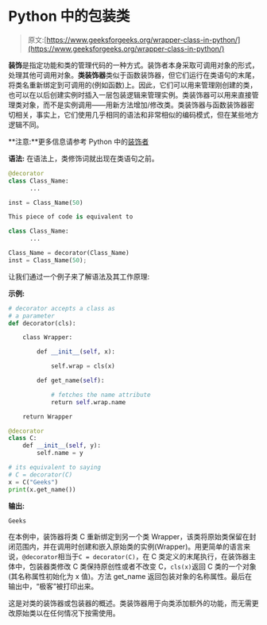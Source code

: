 # Python 中的包装类

> 原文:[https://www.geeksforgeeks.org/wrapper-class-in-python/](https://www.geeksforgeeks.org/wrapper-class-in-python/)

**装饰**是指定功能和类的管理代码的一种方式。装饰者本身采取可调用对象的形式，处理其他可调用对象。**类装饰器**类似于函数装饰器，但它们运行在类语句的末尾，将类名重新绑定到可调用的(例如函数)上。因此，它们可以用来管理刚创建的类，也可以在以后创建实例时插入一层包装逻辑来管理实例。类装饰器可以用来直接管理类对象，而不是实例调用——用新方法增加/修改类。类装饰器与函数装饰器密切相关，事实上，它们使用几乎相同的语法和非常相似的编码模式，但在某些地方逻辑不同。

**注意:**更多信息请参考 Python 中的[装饰者](https://www.geeksforgeeks.org/decorators-in-python/)

**语法:**
在语法上，类修饰词就出现在类语句之前。

```py
@decorator
class Class_Name:       
      ...

inst = Class_Name(50)

This piece of code is equivalent to

class Class_Name:
      ...

Class_Name = decorator(Class_Name)
inst = Class_Name(50);

```

让我们通过一个例子来了解语法及其工作原理:

**示例:**

```py
# decorator accepts a class as 
# a parameter
def decorator(cls):

    class Wrapper:

        def __init__(self, x):

            self.wrap = cls(x)

        def get_name(self):

            # fetches the name attribute
            return self.wrap.name

    return Wrapper

@decorator
class C:
    def __init__(self, y):
        self.name = y

# its equivalent to saying
# C = decorator(C)
x = C("Geeks")
print(x.get_name())   
```

**输出:**

```py
Geeks

```

在本例中，装饰器将类 C 重新绑定到另一个类 Wrapper，该类将原始类保留在封闭范围内，并在调用时创建和嵌入原始类的实例(Wrapper)。用更简单的语言来说，`@decorator`相当于`C = decorator(C)`，在 C 类定义的末尾执行，在装饰器主体中，包装器类修改 C 类保持原创性或者不改变 C，`cls(x)`返回 C 类的一个对象(其名称属性初始化为 x 值)。方法 get_name 返回包装对象的名称属性。最后在输出中，“极客”被打印出来。

这是对类的装饰器或包装器的概述。类装饰器用于向类添加额外的功能，而无需更改原始类以在任何情况下按需使用。